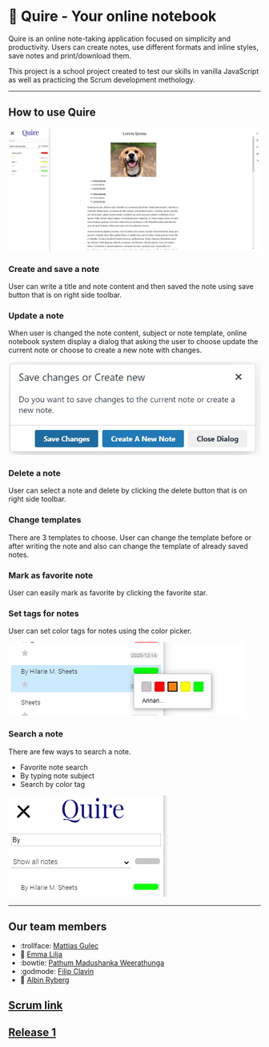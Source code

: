# :notebook: Quire - Your online notebook

Quire is an online note-taking application focused on simplicity and productivity. Users can create notes, use different formats and inline styles, save notes and print/download them.

This project is a school project created to test our skills in vanilla JavaScript as well as practicing the Scrum development methology.

---

## How to use Quire

![Screenshot](/images/screenshot.png)

### Create and save a note
User can write a title and note content and then saved the note using save button that is on right side toolbar. 

### Update a note
When user is changed the note content, subject or note template, online notebook system display a dialog that asking the user to choose update the current note or choose to create a new note with changes. 

![Update message](/images/askToupdateMsg.JPG)

### Delete a note
User can select a note and delete by clicking the delete button that is on right side toolbar.

### Change templates
There are 3 templates to choose. User can change the template before or after writing the note and also can change the template of already saved notes.

### Mark as favorite note
User can easily mark as favorite by clicking the favorite star.

### Set tags for notes
User can set color tags for notes using the color picker.

![Update message](/images/colorPicker.png)

### Search a note
There are few ways to search a note.
- Favorite note search
- By typing note subject
- Search by color tag

![Update message](/images/search.png)

---

## Our team members

- :trollface: [Mattias Gulec](https://github.com/Voltair88)
- :woman: [Emma Lilja](https://github.com/Nonis17)
- :bowtie: [Pathum Madushanka Weerathunga](https://github.com/pathummw)
- :godmode: [Filip Clavin](https://github.com/filipclavin)
- :man: [Albin Ryberg](https://github.com/AlbinR)


## [Scrum link](https://trello.com/b/WsZWLdK0/quire)


## [Release 1](http://vellum.surge.sh/)
